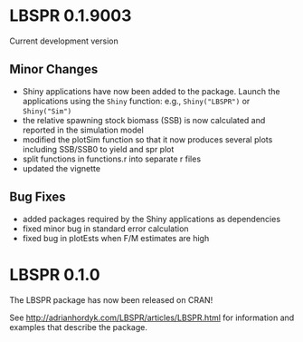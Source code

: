 # LBSPR 0.1.9003 
Current development version

## Minor Changes
- Shiny applications have now been added to the package. Launch the applications using the `Shiny` function: e.g., `Shiny("LBSPR")` or `Shiny("Sim")`
- the relative spawning stock biomass (SSB) is now calculated and reported in the simulation model
- modified the plotSim function so that it now produces several plots including SSB/SSB0 to yield and spr plot 
- split functions in functions.r into separate r files
- updated the vignette

## Bug Fixes
- added packages required by the Shiny applications as dependencies
- fixed minor bug in standard error calculation
- fixed bug in plotEsts when F/M estimates are high

# LBSPR 0.1.0 
The LBSPR package has now been released on CRAN!

See http://adrianhordyk.com/LBSPR/articles/LBSPR.html for information and examples that describe the package.

